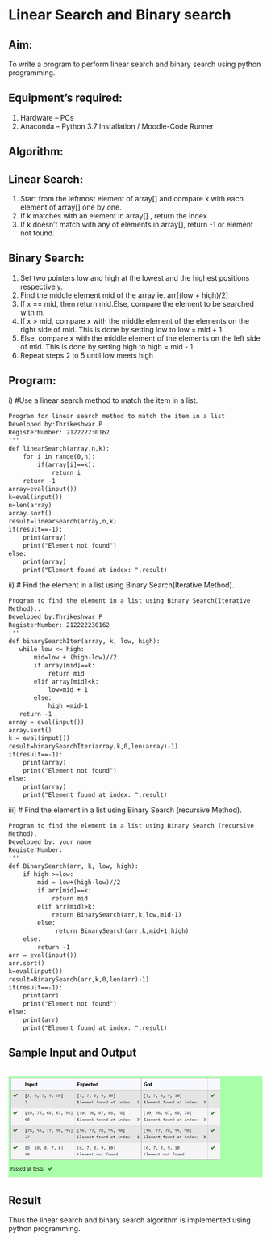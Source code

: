 # Linear Search and Binary search
## Aim:
To write a program to perform linear search and binary search using python programming.
## Equipment’s required:
1.	Hardware – PCs
2.	Anaconda – Python 3.7 Installation / Moodle-Code Runner
## Algorithm:
## Linear Search:
1.	Start from the leftmost element of array[] and compare k with each element of array[] one by one.
2.	If k matches with an element in array[] , return the index.
3.	If k doesn’t match with any of elements in array[], return -1 or element not found.
## Binary Search:
1.	Set two pointers low and high at the lowest and the highest positions respectively.
2.	Find the middle element mid of the array ie. arr[(low + high)/2]
3.	If x == mid, then return mid.Else, compare the element to be searched with m.
4.	If x > mid, compare x with the middle element of the elements on the right side of mid. This is done by setting low to low = mid + 1.
5.	Else, compare x with the middle element of the elements on the left side of mid. This is done by setting high to high = mid - 1.
6.	Repeat steps 2 to 5 until low meets high
## Program:
i)	#Use a linear search method to match the item in a list.
```
Program for linear search method to match the item in a list
Developed by:Thrikeshwar.P
RegisterNumber: 212222230162
'''
def linearSearch(array,n,k):
    for i in range(0,n):
        if(array[i]==k):
            return i
    return -1
array=eval(input())
k=eval(input())
n=len(array)
array.sort()
result=linearSearch(array,n,k)
if(result==-1):
    print(array)
    print("Element not found")
else:
    print(array)
    print("Element found at index: ",result)
```

ii)	# Find the element in a list using Binary Search(Iterative Method).
```
Program to find the element in a list using Binary Search(Iterative Method)..
Developed by:Thrikeshwar P
RegisterNumber: 212222230162
'''
def binarySearchIter(array, k, low, high):
   while low <= high:
       mid=low + (high-low)//2
       if array[mid]==k:
           return mid
       elif array[mid]<k:
           low=mid + 1
       else:
           high =mid-1
   return -1
array = eval(input())
array.sort()
k = eval(input()) 
result=binarySearchIter(array,k,0,len(array)-1)
if(result==-1):
    print(array)
    print("Element not found")
else:
    print(array)
    print("Element found at index: ",result)
```
iii)	# Find the element in a list using Binary Search (recursive Method).
```
Program to find the element in a list using Binary Search (recursive Method).
Developed by: your name
RegisterNumber: 
'''
def BinarySearch(arr, k, low, high):
    if high >=low:
        mid = low+(high-low)//2
        if arr[mid]==k:
            return mid
        elif arr[mid]>k:
            return BinarySearch(arr,k,low,mid-1)
        else:
             return BinarySearch(arr,k,mid+1,high)
    else:
        return -1
arr = eval(input())
arr.sort()
k=eval(input())
result=BinarySearch(arr,k,0,len(arr)-1)
if(result==-1):
    print(arr)
    print("Element not found")
else:
    print(arr)
    print("Element found at index: ",result)
```

## Sample Input and Output
<br>![output](./ex3(b)(p).png)
## Result
Thus the linear search and binary search algorithm is implemented using python programming.
